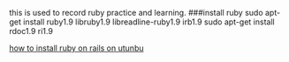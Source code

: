 this is used to record ruby practice and learning.
###install ruby
    sudo apt-get install  ruby1.9  libruby1.9 libreadline-ruby1.9 irb1.9 
    sudo apt-get install  rdoc1.9 ri1.9

[how to install ruby on rails on utunbu][1]




[1]:https://www.digitalocean.com/community/articles/how-to-install-ruby-on-rails-on-ubuntu-12-04-lts-precise-pangolin-with-rvm


